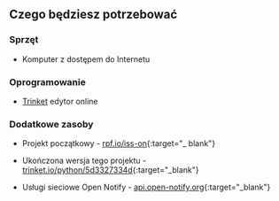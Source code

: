 ## Czego będziesz potrzebować

### Sprzęt

+ Komputer z dostępem do Internetu

### Oprogramowanie

+ [Trinket](https://trinket.io/) edytor online

### Dodatkowe zasoby

+ Projekt początkowy - [rpf.io/iss-on](http://rpf.io/iss-on){:target="_ blank"}

+ Ukończona wersja tego projektu - [trinket.io/python/5d3327334d](https://trinket.io/python/5d3327334d){:target="_blank"}

+ Usługi sieciowe Open Notify - [api.open-notify.org](http://api.open-notify.org/){:target="_blank"}